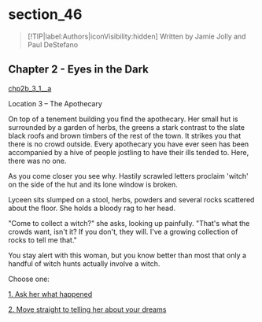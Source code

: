 
# section_46

>[!TIP|label:Authors|iconVisibility:hidden]
>Written by Jamie Jolly and Paul DeStefano

## Chapter 2 - Eyes in the Dark

[chp2b_3_1__a](../../decomp/app/src/main/res/raw/chp2b_3_1__a.mp3 ':include :type=audio')

Location 3 – The Apothecary

On top of a tenement building you find the apothecary. Her small hut is surrounded by a garden of herbs, the greens a stark contrast to the slate black roofs and brown timbers of the rest of the town. It strikes you that there is no crowd outside. Every apothecary you have ever seen has been accompanied by a hive of people jostling to have their ills tended to. Here, there was no one.

As you come closer you see why. Hastily scrawled letters proclaim 'witch' on the side of the hut and its lone window is broken.

Lyceen sits slumped on a stool, herbs, powders and several rocks scattered about the floor. She holds a bloody rag to her head.

"Come to collect a witch?" she asks, looking up painfully. "That's what the crowds want, isn't it? If you don't, they will. I've a growing collection of rocks to tell me that."

You stay alert with this woman, but you know better than most that only a handful of witch hunts actually involve a witch.


Choose one:

[1. Ask her what happened](output/chapter2/section_47.md)

[2. Move straight to telling her about your dreams](output/chapter2/section_48.md)


